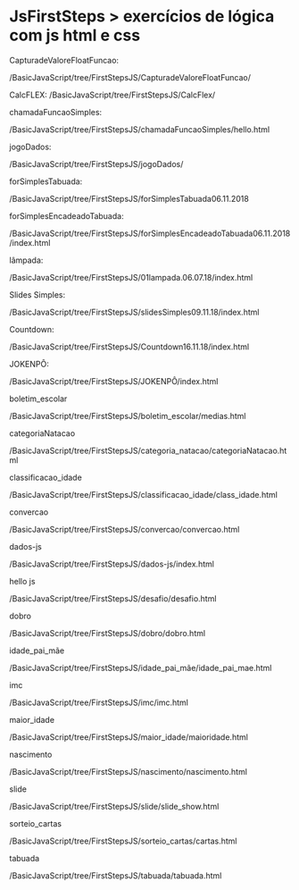 # JsFirstSteps > exercícios de lógica com js html e css


CapturadeValoreFloatFuncao:

/BasicJavaScript/tree/FirstStepsJS/CapturadeValoreFloatFuncao/


CalcFLEX:
/BasicJavaScript/tree/FirstStepsJS/CalcFlex/


chamadaFuncaoSimples:

/BasicJavaScript/tree/FirstStepsJS/chamadaFuncaoSimples/hello.html


jogoDados:

/BasicJavaScript/tree/FirstStepsJS/jogoDados/

forSimplesTabuada:

/BasicJavaScript/tree/FirstStepsJS/forSimplesTabuada06.11.2018


forSimplesEncadeadoTabuada:

/BasicJavaScript/tree/FirstStepsJS/forSimplesEncadeadoTabuada06.11.2018/index.html


lâmpada:

/BasicJavaScript/tree/FirstStepsJS/01lampada.06.07.18/index.html


Slides Simples:

/BasicJavaScript/tree/FirstStepsJS/slidesSimples09.11.18/index.html

Countdown:

/BasicJavaScript/tree/FirstStepsJS/Countdown16.11.18/index.html

JOKENPÔ:

/BasicJavaScript/tree/FirstStepsJS/JOKENPÔ/index.html



boletim_escolar

/BasicJavaScript/tree/FirstStepsJS/boletim_escolar/medias.html

categoriaNatacao

/BasicJavaScript/tree/FirstStepsJS/categoria_natacao/categoriaNatacao.html


classificacao_idade

/BasicJavaScript/tree/FirstStepsJS/classificacao_idade/class_idade.html


convercao

/BasicJavaScript/tree/FirstStepsJS/convercao/convercao.html


dados-js

/BasicJavaScript/tree/FirstStepsJS/dados-js/index.html

hello js

/BasicJavaScript/tree/FirstStepsJS/desafio/desafio.html

dobro

/BasicJavaScript/tree/FirstStepsJS/dobro/dobro.html

idade_pai_mãe

/BasicJavaScript/tree/FirstStepsJS/idade_pai_mãe/idade_pai_mae.html

imc

/BasicJavaScript/tree/FirstStepsJS/imc/imc.html

maior_idade

/BasicJavaScript/tree/FirstStepsJS/maior_idade/maioridade.html

nascimento

/BasicJavaScript/tree/FirstStepsJS/nascimento/nascimento.html


slide

/BasicJavaScript/tree/FirstStepsJS/slide/slide_show.html

sorteio_cartas

/BasicJavaScript/tree/FirstStepsJS/sorteio_cartas/cartas.html

tabuada

/BasicJavaScript/tree/FirstStepsJS/tabuada/tabuada.html
